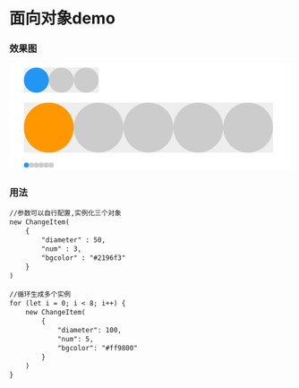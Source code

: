 # 面向对象demo
### 效果图
![image](https://github.com/Alley23/images-sources/blob/master/images/oop.gif)
### 用法
```
//参数可以自行配置,实例化三个对象
new ChangeItem(
    {
        "diameter" : 50,
        "num" : 3,
        "bgcolor" : "#2196f3"
    }
)

//循环生成多个实例
for (let i = 0; i < 8; i++) {
    new ChangeItem(
        {
            "diameter": 100,
            "num": 5,
            "bgcolor": "#ff9800"
        }
    ) 
}
```